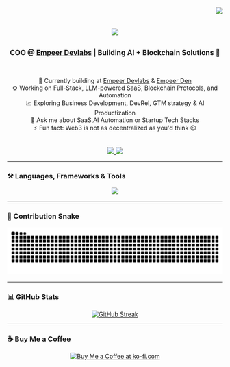 <img align="right" src="https://visitor-badge.laobi.icu/badge?page_id=arhamaamir.arhamaamir" />

<h1 align="center">
    <img src="https://readme-typing-svg.herokuapp.com/?font=Righteous&size=35&center=true&vCenter=true&width=500&height=70&duration=4000&lines=Hi+There!+👋;+I'm+Arham+Aamir!;" />
</h1>

<h3 align="center">COO @ <a href="https://empeer.tech">Empeer Devlabs</a> | Building AI + Blockchain Solutions 🚀</h3>

<br/>

<div align="center">
 
🔭 Currently building at <a href="https://empeer.tech">Empeer Devlabs</a> & <a href="https://www.linkedin.com/company/empeerden/">Empeer Den</a>  
⚙️ Working on Full-Stack, LLM-powered SaaS, Blockchain Protocols, and Automation  
📈 Exploring Business Development, DevRel, GTM strategy & AI Productization  
💬 Ask me about SaaS,AI Automation or Startup Tech Stacks  
⚡ Fun fact: Web3 is not as decentralized as you'd think 😉 

</div>

<br/>

<div align="center"> 
  <a href="mailto:arhamaamir@empeer.tech">
    <img src="https://img.shields.io/badge/Gmail-333333?style=for-the-badge&logo=gmail&logoColor=red" />
  </a>
  <a href="https://linkedin.com/in/arhamaamir/" target="_blank">  
    <img src="https://img.shields.io/badge/LinkedIn-0077B5?style=for-the-badge&logo=linkedin&logoColor=white" target="_blank" />
  </a>
</div>

---

### ⚒️ Languages, Frameworks & Tools

<div align="center">
    <img src="https://skillicons.dev/icons?i=nextjs,react,tailwind,nodejs,nestjs,typescript,javascript,mongodb,graphql,vercel,aws,figma,git,vscode" />
</div>

---

### 🐍 Contribution Snake

<div align="center">
  <img alt="snake eating my contributions" src="https://raw.githubusercontent.com/arhamaamir/arhamaamir/output/github-contribution-grid-snake.svg" />
</div>

---

### 📊 GitHub Stats

<div align="center">
  <a href="https://git.io/streak-stats">
    <img src="https://streak-stats.demolab.com?user=arhamaamir&theme=dark&border_radius=10" alt="GitHub Streak" />
  </a>
</div>

---

### ☕ Buy Me a Coffee

<div align="center">
<a href='https://buymeacoffee.com/abdularhamh' target='_blank'>
<img height='64' src='https://storage.ko-fi.com/cdn/kofi1.png?v=3' alt='Buy Me a Coffee at ko-fi.com' />
</a>
</div>

